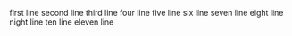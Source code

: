 first line
second line
third line
four line
five line
six line
seven line
eight line
night line
ten line
eleven line
